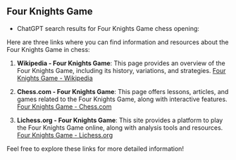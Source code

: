 ## Four Knights Game

 + ChatGPT search results for Four Knights Game chess opening:

Here are three links where you can find information and resources about the Four Knights Game in chess:

1. **Wikipedia - Four Knights Game**: This page provides an overview of the Four Knights Game, including its history, variations, and strategies.
   [Four Knights Game - Wikipedia](https://en.wikipedia.org/wiki/Four_Knights_Game)

2. **Chess.com - Four Knights Game**: This page offers lessons, articles, and games related to the Four Knights Game, along with interactive features.
   [Four Knights Game - Chess.com](https://www.chess.com/openings/Four-Knights-Game)

3. **Lichess.org - Four Knights Game**: This site provides a platform to play the Four Knights Game online, along with analysis tools and resources.
   [Four Knights Game - Lichess.org](https://lichess.org/opening/Four_Knights_Game)

Feel free to explore these links for more detailed information!